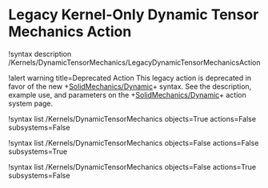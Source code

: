# Legacy Kernel-Only Dynamic Tensor Mechanics Action

!syntax description /Kernels/DynamicTensorMechanics/LegacyDynamicTensorMechanicsAction

!alert warning title=Deprecated Action
This legacy action is deprecated in favor of the new
+[SolidMechanics/Dynamic](/Physics/SolidMechanics/Dynamic/index.md)+ syntax.
See the description, example use, and parameters on the
+[SolidMechanics/Dynamic](/Physics/SolidMechanics/Dynamic/index.md)+ action system page.

!syntax list /Kernels/DynamicTensorMechanics objects=True actions=False subsystems=False

!syntax list /Kernels/DynamicTensorMechanics objects=False actions=False subsystems=True

!syntax list /Kernels/DynamicTensorMechanics objects=False actions=True subsystems=False

